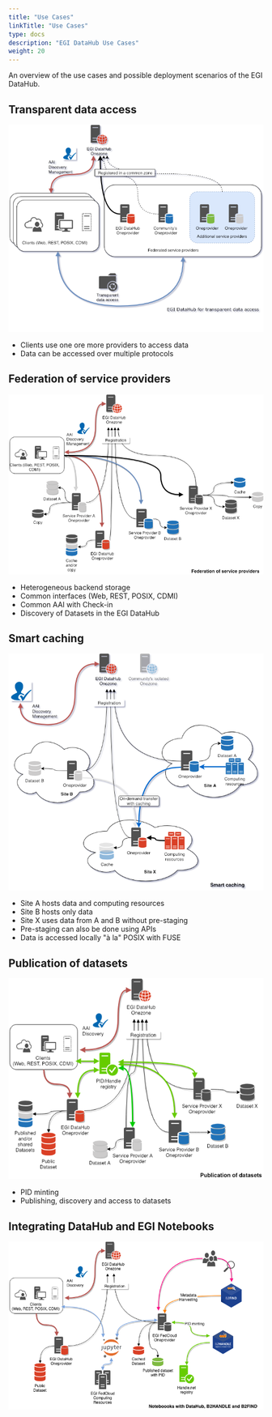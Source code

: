 ```yaml
---
title: "Use Cases"
linkTitle: "Use Cases"
type: docs
description: "EGI DataHub Use Cases"
weight: 20
---
```


An overview of the use cases and possible deployment scenarios of the EGI DataHub.

## Transparent data access

![image](datahub-transparent-data-access.png)

- Clients use one ore more providers to access data
- Data can be accessed over multiple protocols

## Federation of service providers

![image](datahub-federation-of-service-providers.png)

- Heterogeneous backend storage
- Common interfaces (Web, REST, POSIX, CDMI)
- Common AAI with Check-in
- Discovery of Datasets in the EGI DataHub

## Smart caching

![image](datahub-smart-caching.png)

- Site A hosts data and computing resources
- Site B hosts only data
- Site X uses data from A and B without pre-staging
- Pre-staging can also be done using APIs
- Data is accessed locally "à la" POSIX with FUSE

## Publication of datasets

![image](datahub-publication-of-datasets.png)

- PID minting
- Publishing, discovery and access to datasets

## Integrating DataHub and EGI Notebooks

![image](datahub-notebooks-integration.png)
